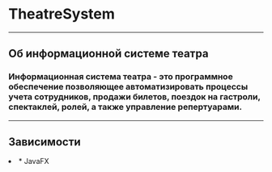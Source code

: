# TheatreSystem
***
## Об информационной системе театра
### Информационная система театра - это программное обеспечение позволяющее автоматизировать процессы учета сотрудников, продажи билетов, поездок на гастроли, спектаклей, ролей, а также управление репертуарами.
***
## Зависимости
<li>
* JavaFX 
</li>

